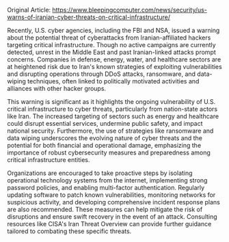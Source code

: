 Original Article: https://www.bleepingcomputer.com/news/security/us-warns-of-iranian-cyber-threats-on-critical-infrastructure/

Recently, U.S. cyber agencies, including the FBI and NSA, issued a warning about the potential threat of cyberattacks from Iranian-affiliated hackers targeting critical infrastructure. Though no active campaigns are currently detected, unrest in the Middle East and past Iranian-linked attacks prompt concerns. Companies in defense, energy, water, and healthcare sectors are at heightened risk due to Iran's known strategies of exploiting vulnerabilities and disrupting operations through DDoS attacks, ransomware, and data-wiping techniques, often linked to politically motivated activities and alliances with other hacker groups.

This warning is significant as it highlights the ongoing vulnerability of U.S. critical infrastructure to cyber threats, particularly from nation-state actors like Iran. The increased targeting of sectors such as energy and healthcare could disrupt essential services, undermine public safety, and impact national security. Furthermore, the use of strategies like ransomware and data wiping underscores the evolving nature of cyber threats and the potential for both financial and operational damage, emphasizing the importance of robust cybersecurity measures and preparedness among critical infrastructure entities.

Organizations are encouraged to take proactive steps by isolating operational technology systems from the internet, implementing strong password policies, and enabling multi-factor authentication. Regularly updating software to patch known vulnerabilities, monitoring networks for suspicious activity, and developing comprehensive incident response plans are also recommended. These measures can help mitigate the risk of disruptions and ensure swift recovery in the event of an attack. Consulting resources like CISA's Iran Threat Overview can provide further guidance tailored to combating these specific threats.
